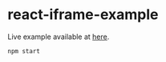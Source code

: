 # react-iframe-example

Live example available at [here](https://rawgit.com/keqingrong/example/master/build/).

```sh
npm start
```
